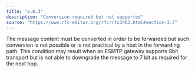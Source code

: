```yaml
---
title: "x.6.3"
description: "Conversion required but not supported"
source: "https://www.rfc-editor.org/rfc/rfc3463.html#section-3.7"
---
```


The message content must be converted in order to be forwarded but such conversion is not possible or is not practical by a host in the forwarding path.
This condition may result when an ESMTP gateway supports 8bit transport but is not able to downgrade the message to 7 bit as required for the next hop.
